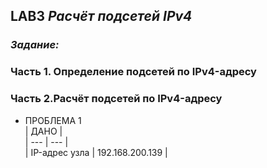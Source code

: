 ## **LAB3 _Расчёт подсетей IPv4_**
### _Задание:_
### Часть 1. Определение подсетей по IPv4-адресу
### Часть 2.Расчёт подсетей по IPv4-адресу 


* ПРОБЛЕМА 1  
| ДАНО |  
| --- | --- |  
| IP-адрес узла |  192.168.200.139 |
